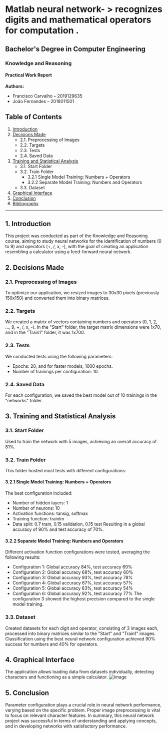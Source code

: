 # Matlab neural network- > recognizes digits and mathematical operators for computation .
## Bachelor's Degree in Computer Engineering
### Knowledge and Reasoning
#### Practical Work Report

**Authors:**
- Francisco Carvalho – 2019129635
- João Fernandes – 2018011501

## Table of Contents
1. [Introduction](#introduction)
2. [Decisions Made](#decisions-made)
   - 2.1. Preprocessing of Images
   - 2.2. Targets
   - 2.3. Tests
   - 2.4. Saved Data
3. [Training and Statistical Analysis](#training-and-statistical-analysis)
   - 3.1. Start Folder
   - 3.2. Train Folder
     - 3.2.1 Single Model Training: Numbers + Operators
     - 3.2.2 Separate Model Training: Numbers and Operators
   - 3.3. Dataset
4. [Graphical Interface](#graphical-interface)
5. [Conclusion](#conclusion)
6. [Bibliography](#bibliography)

---

## 1. Introduction
This project was conducted as part of the Knowledge and Reasoning course, aiming to study neural networks for the identification of numbers (0 to 9) and operators (+, /, x, -), with the goal of creating an application resembling a calculator using a feed-forward neural network.

## 2. Decisions Made
### 2.1. Preprocessing of Images
To optimize our application, we resized images to 30x30 pixels (previously 150x150) and converted them into binary matrices.

### 2.2. Targets
We created a matrix of vectors containing numbers and operators (0, 1, 2, ..., 9, +, /, x, -). In the "Start" folder, the target matrix dimensions were 1x70, and in the "Train1" folder, it was 1x700.

### 2.3. Tests
We conducted tests using the following parameters:
- Epochs: 20, and for faster models, 1000 epochs.
- Number of trainings per configuration: 10.

### 2.4. Saved Data
For each configuration, we saved the best model out of 10 trainings in the "networks" folder.

## 3. Training and Statistical Analysis
### 3.1. Start Folder
Used to train the network with 5 images, achieving an overall accuracy of 81%.

### 3.2. Train Folder
This folder hosted most tests with different configurations:

#### 3.2.1 Single Model Training: Numbers + Operators
The best configuration included:
- Number of hidden layers: 1
- Number of neurons: 10
- Activation functions: tansig, softmax
- Training function: trainlm
- Data split: 0.7 train, 0.15 validation, 0.15 test
Resulting in a global accuracy of 90% and test accuracy of 70%.

#### 3.2.2 Separate Model Training: Numbers and Operators
Different activation function configurations were tested, averaging the following results:
- Configuration 1: Global accuracy 84%, test accuracy 69%
- Configuration 2: Global accuracy 68%, test accuracy 60%
- Configuration 3: Global accuracy 93%, test accuracy 78%
- Configuration 4: Global accuracy 67%, test accuracy 57%
- Configuration 5: Global accuracy 63%, test accuracy 54%
- Configuration 6: Global accuracy 92%, test accuracy 77%
The configuration 3 showed the highest precision compared to the single model training.

### 3.3. Dataset
Created datasets for each digit and operator, consisting of 3 images each, processed into binary matrices similar to the "Start" and "Train1" images. Classification using the best neural network configuration achieved 90% success for numbers and 40% for operators.

## 4. Graphical Interface
The application allows loading data from datasets individually, detecting characters and functioning as a simple calculator.
![image](https://github.com/inclyner/Neural_Network_drawing_calculator/assets/84443911/d1502805-1c39-44f5-b67b-bd60f5f3abd7)


## 5. Conclusion
Parameter configuration plays a crucial role in neural network performance, varying based on the specific problem. Proper image preprocessing is vital to focus on relevant character features. In summary, this neural network project was successful in terms of understanding and applying concepts, and in developing networks with satisfactory performance.



